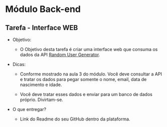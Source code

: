# Módulo Back-end

## Tarefa - Interface WEB

- Objetivo:
  - O Objetivo desta tarefa é criar uma interface web que consuma os dados da API [Random User Generator](http://randomuser.meLinks).

- Dicas:
  - Conforme mostrado na aula 3 do módulo. Você deve consultar a API e tratar os dados para pegar somente o nome, email, data de nascimento e idade.
  
  - Você deve tratar esses dados e enviar para um banco de dados próprio. Divirtam-se.

- O que entregar?
  - Link do Readme do seu GitHub dentro da plataforma.
